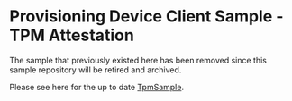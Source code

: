 # Provisioning Device Client Sample - TPM Attestation
The sample that previously existed here has been removed since this sample repository will be retired and archived.

Please see here for the up to date [TpmSample](https://github.com/Azure/azure-iot-sdk-csharp/tree/main/provisioning/device/samples/How%20To/TpmSample).

